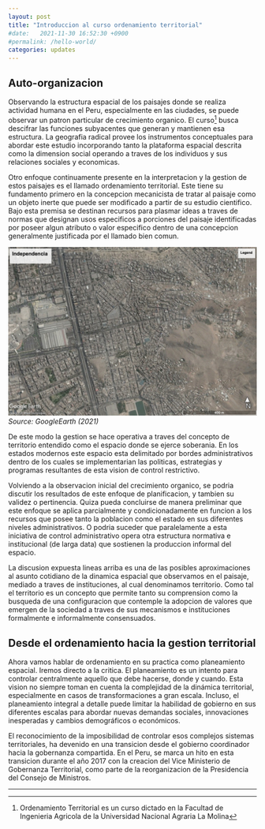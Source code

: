 ```yaml
---
layout: post
title: "Introduccion al curso ordenamiento territorial"
#date:   2021-11-30 16:52:30 +0900
#permalink: /hello-world/
categories: updates
---
```


## Auto-organizacion 

Observando la estructura espacial de los paisajes donde se realiza actividad humana en el Peru, especialmente en las ciudades, se puede observar un patron particular de crecimiento organico.
El curso[^1] busca descifrar las funciones subyacentes que generan y mantienen esa estructura.
La geografia radical provee los instrumentos conceptuales para abordar este estudio incorporando tanto la plataforma espacial descrita como la dimension social operando a traves de los individuos y sus relaciones sociales y economicas.

Otro enfoque continuamente presente en la interpretacion y la gestion de estos paisajes es el llamado ordenamiento territorial. Este tiene su fundamento primero en la concepcion mecanicista de tratar al paisaje como un objeto inerte que puede ser modificado a partir de su estudio cientifico. Bajo esta premisa se destinan recursos para plasmar ideas a traves de normas que designan usos especificos a porciones del paisaje identificadas por poseer algun atributo o valor especifico dentro de una concepcion generalmente justificada por el llamado bien comun.

![](independencia.jpg)
*Source: GoogleEarth (2021)*

De este modo la gestion se hace operativa a traves del concepto de territorio entendido como el espacio donde se ejerce soberania. En los estados modernos este espacio esta delimitado por bordes administrativos dentro de los cuales se implementarian las politicas, estrategias y programas resultantes de esta vision de control restrictivo.

Volviendo a la observacion inicial del crecimiento organico, se podria discutir los resultados de este enfoque de planificacion, y tambien su validez o pertinencia. Quiza pueda concluirse de manera preliminar que este enfoque se aplica parcialmente y condicionadamente en funcion a los recursos que posee tanto la poblacion como el estado en sus diferentes niveles administrativos. O podria suceder que paralelamente a esta iniciativa de control administrativo opera otra estructura normativa e institucional (de larga data) que sostienen la produccion informal del espacio.

La discusion expuesta lineas arriba es una de las posibles aproximaciones al asunto cotidiano de la dinamica espacial que observamos en el paisaje, mediado a traves de instituciones, al cual denominamos territorio. Como tal el territorio es un concepto que permite tanto su comprension como la busqueda de una configuracion que contemple la adopcion de valores que emergen de la sociedad a traves de sus mecanismos e instituciones formalmente e informalmente consensuados.

## Desde el ordenamiento hacia la gestion territorial

Ahora vamos hablar de ordenamiento en su practica como planeamiento espacial. Iremos directo a la critica. El planeamiento es un intento para controlar centralmente aquello que debe hacerse, donde y cuando. Esta vision no siempre toman en cuenta la complejidad de la dinámica territorial, especialmente en casos de transformaciones a gran escala. Incluso, el planeamiento integral a detalle puede limitar la habilidad de gobierno en sus diferentes escalas para abordar nuevas demandas sociales, innovaciones inesperadas y cambios demográficos o económicos.

El reconocimiento de la imposibilidad de controlar esos complejos sistemas territoriales, ha devenido en una transicion desde el gobierno coordinador hacia la gobernanza compartida. En el Peru, se marca un hito en esta transicion durante el año 2017 con la creacion del Vice Ministerio de Gobernanza Territorial, como parte de la reorganizacion de la Presidencia del Consejo de Ministros.

---

[^1]: Ordenamiento Territorial es un curso dictado en la Facultad de Ingenieria Agricola de la Universidad Nacional Agraria La Molina